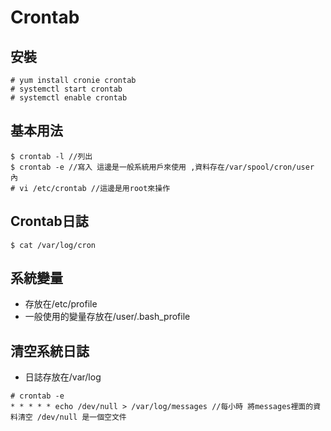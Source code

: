 # Crontab

## 安裝

```
# yum install cronie crontab 
# systemctl start crontab
# systemctl enable crontab
```
## 基本用法

```
$ crontab -l //列出
$ crontab -e //寫入 這邊是一般系統用戶來使用 ,資料存在/var/spool/cron/user 內
# vi /etc/crontab //這邊是用root來操作
```

## Crontab日誌

```
$ cat /var/log/cron
```

## 系統變量

* 存放在/etc/profile
* 一般使用的變量存放在/user/.bash_profile

## 清空系統日誌

* 日誌存放在/var/log
```
# crontab -e
* * * * * echo /dev/null > /var/log/messages //每小時 將messages裡面的資料清空 /dev/null 是一個空文件 
```